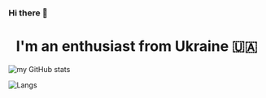 ### Hi there 👋
<h1 align="center">I'm an enthusiast from Ukraine 🇺🇦</h1>

![my GitHub stats](https://github-readme-stats.vercel.app/api?username=master-of-darkness&show_icons=true&theme=vue-dark)

![Langs](https://github-readme-stats.vercel.app/api/top-langs/?username=master-of-darkness&layout=compact&theme=github_dark)
